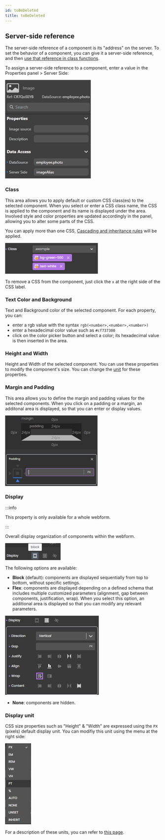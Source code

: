 ```yaml
---
id: toBeDeleted
title: toBeDeleted
---
```


## Server-side reference

The server-side reference of a component is its "address" on the server. To set the behavior of a component, you can give it a server-side reference, and then [use that reference in class functions](../../language/WebForm.md).

To assign a server-side reference to a component, enter a value in the Properties panel > Server Side:

![alt-text](img/image-server-side.png)


### Class

This area allows you to apply default or custom CSS class(es) to the selected component. When you select or enter a CSS class name, the CSS is applied to the component and its name is displayed under the area. Involved style and color properties are updated accordingly in the panel, allowing you to alter some parts of the CSS.

You can apply more than one CSS, [Cascading and inheritance rules](https://developer.mozilla.org/en-US/docs/Learn/CSS/Building_blocks/Cascade_and_inheritance) will be applied. 

![alt-text](img/class1.png)

To remove a CSS from the component, just click the `x` at the right side of the CSS label. 


### Text Color and Background

Text and Background color of the selected component. For each property, you can:

- enter a rgb value with the syntax `rgb(<number>,<number>,<number>)`
- enter a hexadecimal color value such as `#cf737300`
- click on the color picker button and select a color; its hexadecimal value is then inserted in the area. 


### Height and Width

Height and Width of the selected component. You can use these properties to modify the component's size. You can change the [unit](#display-unit) for these properties. 


### Margin and Padding

This area allows you to define the margin and padding values for the selected components. When you click on a padding or a margin, an additonal area is displayed, so that you can enter or display values.   


![alt-text](img/padding.png)  


### Display

:::info

This property is only available for a whole webform.

:::

Overall display organization of components within the webform. 

![alt-text](img/display.png)  

The following options are available:

- **Block** (default): components are displayed sequentially from top to bottom, without specific settings.
- **Flex**: components are displayed depending on a defined schema that includes multiple customized parameters (alignment, gap between components, justification, wrap). When you select this option, an additional area is displayed so that you can modify any relevant parameters. 

![alt-text](img/flex.png)  

- **None**: components are hidden.


### Display unit 

CSS size properties such as "Height" & "Width" are expressed using the `PX` (pixels) default display unit. You can modifiy this unit using the menu at the right side:

![alt-text](img/unit.png)  

For a description of these units, you can refer to [this page](https://developer.mozilla.org/en-US/docs/Learn/CSS/Building_blocks/Values_and_units#lengths).
